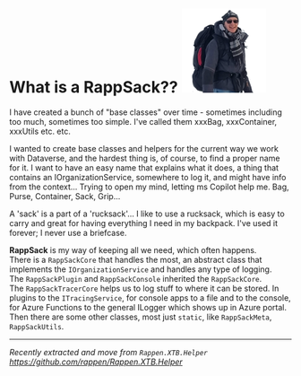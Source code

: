 # What is a RappSack?? ![RappSack](Images/RappSack_sqr_tsp_150px.png)

I have created a bunch of "base classes" over time - sometimes including too much, sometimes too simple.
I've called them xxxBag, xxxContainer, xxxUtils etc. etc.

I wanted to create base classes and helpers for the current way we work with Dataverse, and the hardest thing is, of course, to find a proper name for it.
I want to have an easy name that explains what it does, a thing that contains an IOrganizationService, somewhere to log it, and might have info from the context... Trying to open my mind, letting ms Copilot help me.
Bag, Purse, Container, Sack, Grip...

A 'sack' is a part of a 'rucksack'... I like to use a rucksack, which is easy to carry and great for having everything I need in my backpack. I've used it forever; I never use a briefcase.

**RappSack** is my way of keeping all we need, which often happens.<br/>
There is a `RappSackCore` that handles the most, an abstract class that implements the `IOrganizationService` and handles any type of logging.<br/>
The `RappSackPlugin` and `RappSackConsole` inherited the `RappSackCore`.<br/>
The `RappSackTracerCore` helps us to log stuff to where it can be stored. In plugins to the `ITracingService`, for console apps to a file and to the console, for Azure Functions to the general ILogger which shows up in Azure portal.<br/>
Then there are some other classes, most just `static`, like `RappSackMeta`, `RappSackUtils`.

---

*Recently extracted and move from `Rappen.XTB.Helper` https://github.com/rappen/Rappen.XTB.Helper*